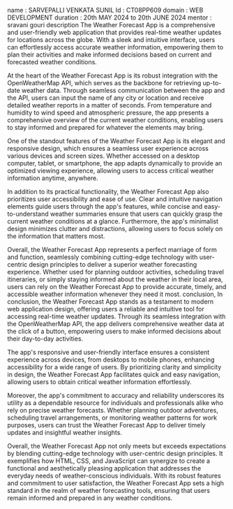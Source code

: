 name : SARVEPALLI VENKATA SUNIL Id : CT08PP609 domain : WEB DEVELOPMENT duration : 20th MAY 2024 to 20th JUNE 2024 mentor : sravani gouri description The Weather Forecast App is a comprehensive and user-friendly web application that provides real-time weather updates for locations across the globe. With a sleek and intuitive interface, users can effortlessly access accurate weather information, empowering them to plan their activities and make informed decisions based on current and forecasted weather conditions.

At the heart of the Weather Forecast App is its robust integration with the OpenWeatherMap API, which serves as the backbone for retrieving up-to-date weather data. Through seamless communication between the app and the API, users can input the name of any city or location and receive detailed weather reports in a matter of seconds. From temperature and humidity to wind speed and atmospheric pressure, the app presents a comprehensive overview of the current weather conditions, enabling users to stay informed and prepared for whatever the elements may bring.

One of the standout features of the Weather Forecast App is its elegant and responsive design, which ensures a seamless user experience across various devices and screen sizes. Whether accessed on a desktop computer, tablet, or smartphone, the app adapts dynamically to provide an optimized viewing experience, allowing users to access critical weather information anytime, anywhere.

In addition to its practical functionality, the Weather Forecast App also prioritizes user accessibility and ease of use. Clear and intuitive navigation elements guide users through the app's features, while concise and easy-to-understand weather summaries ensure that users can quickly grasp the current weather conditions at a glance. Furthermore, the app's minimalist design minimizes clutter and distractions, allowing users to focus solely on the information that matters most.

Overall, the Weather Forecast App represents a perfect marriage of form and function, seamlessly combining cutting-edge technology with user-centric design principles to deliver a superior weather forecasting experience. Whether used for planning outdoor activities, scheduling travel itineraries, or simply staying informed about the weather in their local area, users can rely on the Weather Forecast App to provide accurate, timely, and accessible weather information whenever they need it most. conclusion, In conclusion, the Weather Forecast App stands as a testament to modern web application design, offering users a reliable and intuitive tool for accessing real-time weather updates. Through its seamless integration with the OpenWeatherMap API, the app delivers comprehensive weather data at the click of a button, empowering users to make informed decisions about their day-to-day activities.

The app's responsive and user-friendly interface ensures a consistent experience across devices, from desktops to mobile phones, enhancing accessibility for a wide range of users. By prioritizing clarity and simplicity in design, the Weather Forecast App facilitates quick and easy navigation, allowing users to obtain critical weather information effortlessly.

Moreover, the app's commitment to accuracy and reliability underscores its utility as a dependable resource for individuals and professionals alike who rely on precise weather forecasts. Whether planning outdoor adventures, scheduling travel arrangements, or monitoring weather patterns for work purposes, users can trust the Weather Forecast App to deliver timely updates and insightful weather insights.

Overall, the Weather Forecast App not only meets but exceeds expectations by blending cutting-edge technology with user-centric design principles. It exemplifies how HTML, CSS, and JavaScript can synergize to create a functional and aesthetically pleasing application that addresses the everyday needs of weather-conscious individuals. With its robust features and commitment to user satisfaction, the Weather Forecast App sets a high standard in the realm of weather forecasting tools, ensuring that users remain informed and prepared in any weather conditions.
